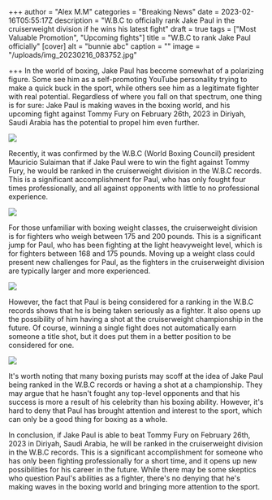 +++
author = "Alex M.M"
categories = "Breaking News"
date = 2023-02-16T05:55:17Z
description = "W.B.C to officially rank Jake Paul in the cruiserweight division if he wins his latest fight"
draft = true
tags = ["Most Valuable Promotion", "Upcoming fights"]
title = "W.B.C to rank Jake Paul officially"
[cover]
alt = "bunnie abc"
caption = ""
image = "/uploads/img_20230216_083752.jpg"

+++
In the world of boxing, Jake Paul has become somewhat of a polarizing figure. Some see him as a self-promoting YouTube personality trying to make a quick buck in the sport, while others see him as a legitimate fighter with real potential. Regardless of where you fall on that spectrum, one thing is for sure: Jake Paul is making waves in the boxing world, and his upcoming fight against Tommy Fury on February 26th, 2023 in Diriyah, Saudi Arabia has the potential to propel him even further.

![](/uploads/img_20230216_084006.jpg)

Recently, it was confirmed by the W.B.C (World Boxing Council) president Mauricio Sulaiman that if Jake Paul were to win the fight against Tommy Fury, he would be ranked in the cruiserweight division in the W.B.C records. This is a significant accomplishment for Paul, who has only fought four times professionally, and all against opponents with little to no professional experience.

![](/uploads/img_20230216_083621.jpg)

For those unfamiliar with boxing weight classes, the cruiserweight division is for fighters who weigh between 175 and 200 pounds. This is a significant jump for Paul, who has been fighting at the light heavyweight level, which is for fighters between 168 and 175 pounds. Moving up a weight class could present new challenges for Paul, as the fighters in the cruiserweight division are typically larger and more experienced.

![](/uploads/img_20230216_083638.jpg)

However, the fact that Paul is being considered for a ranking in the W.B.C records shows that he is being taken seriously as a fighter. It also opens up the possibility of him having a shot at the cruiserweight championship in the future. Of course, winning a single fight does not automatically earn someone a title shot, but it does put them in a better position to be considered for one.

![](/uploads/img_20230216_083752.jpg)

It's worth noting that many boxing purists may scoff at the idea of Jake Paul being ranked in the W.B.C records or having a shot at a championship. They may argue that he hasn't fought any top-level opponents and that his success is more a result of his celebrity than his boxing ability. However, it's hard to deny that Paul has brought attention and interest to the sport, which can only be a good thing for boxing as a whole.

In conclusion, if Jake Paul is able to beat Tommy Fury on February 26th, 2023 in Diriyah, Saudi Arabia, he will be ranked in the cruiserweight division in the W.B.C records. This is a significant accomplishment for someone who has only been fighting professionally for a short time, and it opens up new possibilities for his career in the future. While there may be some skeptics who question Paul's abilities as a fighter, there's no denying that he's making waves in the boxing world and bringing more attention to the sport.